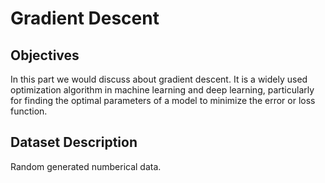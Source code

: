 # Gradient Descent 

## Objectives

In this part we would discuss about gradient descent. It is a widely used optimization algorithm in machine learning and deep learning, particularly for finding the optimal parameters of a model to minimize the error or loss function.

## Dataset Description 
Random generated numberical data. 


 
